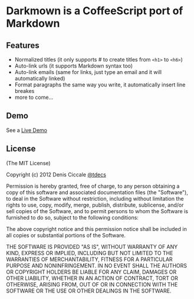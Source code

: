 # Darkmown is a CoffeeScript port of Markdown

## Features
- Normalized titles (it only supports # to create titles from `<h1>` to `<h6>`)
- Auto-link urls (it supports Markdown syntax too)
- Auto-link emails (same for links, just type an email and it will automatically linked)
- Format paragraphs the same way you write, it automatically insert line breakes
- more to come...

## Demo

See a [Live Demo](http://coffeebook.github.com/darkmown/)

## License

(The MIT License)

Copyright (c) 2012 Denis Ciccale [@tdecs](http://twitter.com/tdecs)

Permission is hereby granted, free of charge, to any
person obtaining a copy of this software and associated
documentation files (the "Software"), to deal in the
Software without restriction, including without limitation
the rights to use, copy, modify, merge, publish,
distribute, sublicense, and/or sell copies of the
Software, and to permit persons to whom the Software is
furnished to do so, subject to the following conditions:

The above copyright notice and this permission notice
shall be included in all copies or substantial portions of
the Software.

THE SOFTWARE IS PROVIDED "AS IS", WITHOUT WARRANTY OF ANY
KIND, EXPRESS OR IMPLIED, INCLUDING BUT NOT LIMITED TO THE
WARRANTIES OF MERCHANTABILITY, FITNESS FOR A PARTICULAR
PURPOSE AND NONINFRINGEMENT. IN NO EVENT SHALL THE AUTHORS
OR COPYRIGHT HOLDERS BE LIABLE FOR ANY CLAIM, DAMAGES OR
OTHER LIABILITY, WHETHER IN AN ACTION OF CONTRACT, TORT OR
OTHERWISE, ARISING FROM, OUT OF OR IN CONNECTION WITH THE
SOFTWARE OR THE USE OR OTHER DEALINGS IN THE SOFTWARE.
